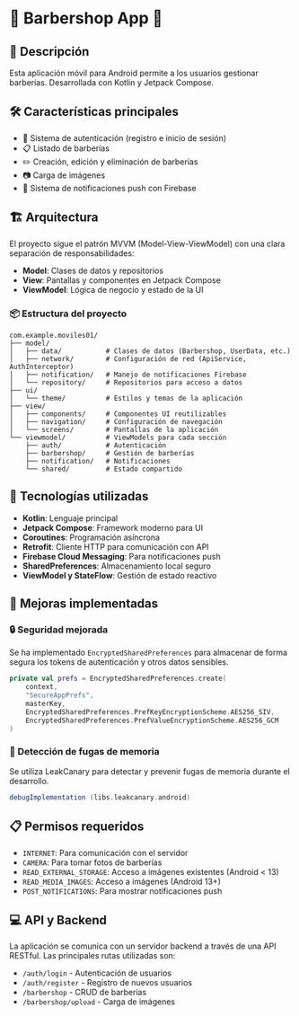 # 💈 Barbershop App 💈

## 📱 Descripción

Esta aplicación móvil para Android permite a los usuarios gestionar barberías. Desarrollada con Kotlin y Jetpack Compose.

## 🛠️ Características principales

- 🔐 Sistema de autenticación (registro e inicio de sesión)
- 📋 Listado de barberías
- ✏️ Creación, edición y eliminación de barberías
- 📷 Carga de imágenes
- 🔔 Sistema de notificaciones push con Firebase

## 🏗️ Arquitectura

El proyecto sigue el patrón MVVM (Model-View-ViewModel) con una clara separación de responsabilidades:

- **Model**: Clases de datos y repositorios
- **View**: Pantallas y componentes en Jetpack Compose
- **ViewModel**: Lógica de negocio y estado de la UI

### 📦 Estructura del proyecto

```
com.example.moviles01/
├── model/
│   ├── data/           # Clases de datos (Barbershop, UserData, etc.)
│   ├── network/        # Configuración de red (ApiService, AuthInterceptor)
│   ├── notification/   # Manejo de notificaciones Firebase
│   └── repository/     # Repositorios para acceso a datos
├── ui/
│   └── theme/          # Estilos y temas de la aplicación
├── view/
│   ├── components/     # Componentes UI reutilizables
│   ├── navigation/     # Configuración de navegación
│   └── screens/        # Pantallas de la aplicación
└── viewmodel/          # ViewModels para cada sección
    ├── auth/           # Autenticación
    ├── barbershop/     # Gestión de barberías
    ├── notification/   # Notificaciones
    └── shared/         # Estado compartido
```

## 🔧 Tecnologías utilizadas

- **Kotlin**: Lenguaje principal
- **Jetpack Compose**: Framework moderno para UI
- **Coroutines**: Programación asíncrona
- **Retrofit**: Cliente HTTP para comunicación con API
- **Firebase Cloud Messaging**: Para notificaciones push
- **SharedPreferences**: Almacenamiento local seguro
- **ViewModel y StateFlow**: Gestión de estado reactivo

## 🚀 Mejoras implementadas

### 🔒 Seguridad mejorada

Se ha implementado `EncryptedSharedPreferences` para almacenar de forma segura los tokens de autenticación y otros datos sensibles.

```kotlin
private val prefs = EncryptedSharedPreferences.create(
    context,
    "SecureAppPrefs",
    masterKey,
    EncryptedSharedPreferences.PrefKeyEncryptionScheme.AES256_SIV,
    EncryptedSharedPreferences.PrefValueEncryptionScheme.AES256_GCM
)
```

### 🧠 Detección de fugas de memoria

Se utiliza LeakCanary para detectar y prevenir fugas de memoria durante el desarrollo.

```gradle
debugImplementation (libs.leakcanary.android)
```

## 📋 Permisos requeridos

- `INTERNET`: Para comunicación con el servidor
- `CAMERA`: Para tomar fotos de barberías
- `READ_EXTERNAL_STORAGE`: Acceso a imágenes existentes (Android < 13)
- `READ_MEDIA_IMAGES`: Acceso a imágenes (Android 13+)
- `POST_NOTIFICATIONS`: Para mostrar notificaciones push

## 💻 API y Backend

La aplicación se comunica con un servidor backend a través de una API RESTful. Las principales rutas utilizadas son:

- `/auth/login` - Autenticación de usuarios
- `/auth/register` - Registro de nuevos usuarios
- `/barbershop` - CRUD de barberías
- `/barbershop/upload` - Carga de imágenes
